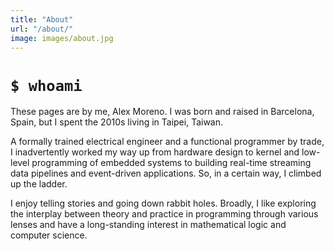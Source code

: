 ```yaml
---
title: "About"
url: "/about/"
image: images/about.jpg
---
```


# `$ whoami`

These pages are by me, Alex Moreno. I was born and raised in Barcelona, Spain,
but I spent the 2010s living in Taipei, Taiwan.

A formally trained electrical engineer and a functional programmer by trade, I
inadvertently worked my way up from hardware design to kernel and low-level
programming of embedded systems to building real-time streaming data pipelines
and event-driven applications. So, in a certain way, I climbed up the ladder.

I enjoy telling stories and going down rabbit holes. Broadly, I like exploring
the interplay between theory and practice in programming through various lenses
and have a long-standing interest in mathematical logic and computer science.
